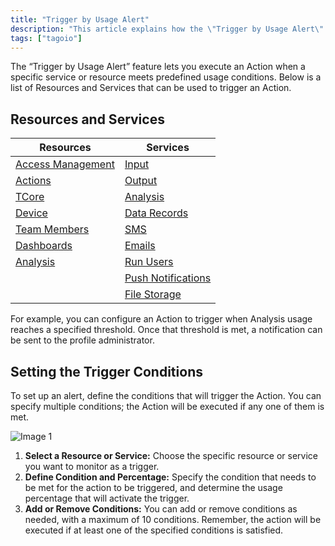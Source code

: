 ```yaml
---
title: "Trigger by Usage Alert"
description: "This article explains how the \"Trigger by Usage Alert\" feature works, lists which TagoIO resources and services can fire usage alerts, and describes how to define the conditions that trigger an action."
tags: ["tagoio"]
---
```

The “Trigger by Usage Alert” feature lets you execute an Action when a specific service or resource meets predefined usage conditions. Below is a list of Resources and Services that can be used to trigger an Action.

## Resources and Services

| Resources | Services |
|---|---|
| [Access Management](../tagorun/access-management/) | [Input](../services/data-input-service) |
| [Actions](../actions/) | [Output](../services/data-output-service) |
| [TCore](/tagocore/integration) | [Analysis](/docs/tagoio/analys/) |
| [Device](/docs/tagoio/devices/) | [Data Records](/docs/tagoio/devices/data-management/data-records) |
| [Team Members](../account/profiles) | [SMS](../services/sms-service) |
| [Dashboards](../dashboards/creating-dashboard-tabs) | [Emails](../services/e-mail-service) |
| [Analysis](/docs/tagoio/analys/) | [Run Users](../services/end-users-service) |
|  | [Push Notifications](../services/notification-service) |
|  | [File Storage](../services/file-storage-service) |

For example, you can configure an Action to trigger when Analysis usage reaches a specified threshold. Once that threshold is met, a notification can be sent to the profile administrator.

## Setting the Trigger Conditions

To set up an alert, define the conditions that will trigger the Action. You can specify multiple conditions; the Action will be executed if any one of them is met.

![Image 1](/docs_imagem/tagoio/external-17f4f80c.png)

1. **Select a Resource or Service:** Choose the specific resource or service you want to monitor as a trigger.
2. **Define Condition and Percentage:** Specify the condition that needs to be met for the action to be triggered, and determine the usage percentage that will activate the trigger.
3. **Add or Remove Conditions:** You can add or remove conditions as needed, with a maximum of 10 conditions. Remember, the action will be executed if at least one of the specified conditions is satisfied.